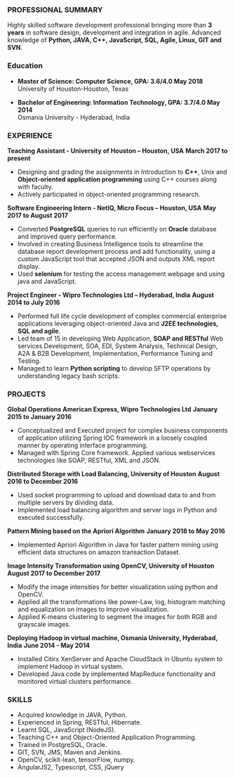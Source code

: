 ### PROFESSIONAL SUMMARY

Highly skilled software development professional bringing more than **3 years** in software design, development and integration in agile. Advanced knowledge of **Python, JAVA, C++, JavaScript, SQL, Agile, Linux, GIT and SVN**.

### Education

- **Master of Science: Computer Science, GPA: 3.6/4.0              May 2018** <br />
University of Houston-Houston, Texas

- **Bachelor of Engineering: Information Technology, GPA: 3.7/4.0  May 2014** <br />
Osmania University - Hyderabad, India

### EXPERIENCE

**Teaching Assistant - University of Houston – Houston, USA**                                     **March 2017 to present**
- Designing and grading the assignments in Introduction to **C++**, Unix and **Object-oriented application programming** using C++ courses along with faculty.
- Actively participated in object-oriented programming research.

**Software Engineering Intern - NetIQ, Micro Focus – Houston, USA**                               **May 2017 to August 2017**
- Converted **PostgreSQL** queries to run efficiently on **Oracle** database and improved query performance.
- Involved in creating Business Intelligence tools to streamline the database report development process and add functionality, using a custom JavaScript tool that accepted JSON and outputs XML report display.
- Used **selenium** for testing the access management webpage and using java and JavaScript.

**Project Engineer - Wipro Technologies Ltd – Hyderabad, India**                                  **August 2014 to July 2016**
- Performed full life cycle development of complex commercial enterprise applications leveraging object-oriented Java and
**J2EE technologies, SQL and agile**.
- Led team of 15 in developing Web Application, **SOAP and RESTful** Web services Development, SOA, EDI, System Analysis, Technical Design, A2A & B2B Development, Implementation, Performance Tuning and Testing.
- Managed to learn **Python scripting** to develop SFTP operations by understanding legacy bash scripts.


### PROJECTS

**Global Operations American Express, Wipro Technologies Ltd**                                 **January 2015 to January 2016**
- Conceptualized and Executed project for complex business components of application utilizing Spring IOC framework in a
loosely coupled manner by operating interface programming.
- Managed with Spring Core framework. Applied various webservices technologies like SOAP, RESTful, XML and JSON.

**Distributed Storage with Load Balancing, University of Houston**                              **August 2016 to December 2016**
- Used socket programming to upload and download data to and from multiple servers by dividing data.
- Implemented load balancing algorithm and server logs in Python and executed successfully.

**Pattern Mining based on the Apriori Algorithm**                                               **January 2018 to May 2016**
- Implemented Apriori Algorithm in Java for faster pattern mining using efficient data structures on amazon transaction Dataset.

**Image Intensity Transformation using OpenCV, University of Houston**                          **August 2017 to December 2017**
- Modify the image intensities for better visualization using python and OpenCV.
- Applied all the transformations like power-Law, log, histogram matching and equalization on images to improve
visualization.
- Applied K-means clustering to segment the images for both RGB and grayscale images.

**Deploying Hadoop in virtual machine, Osmania University, Hyderabad, India** **June 2014 - May 2014**
- Installed Citirx XenServer and Apache CloudStack in Ubuntu system to implement Hadoop in virtual system.
- Developed Java code by implemented MapReduce functionality and monitored virtual clusters performance.

### SKILLS
- Acquired knowledge in JAVA, Python.
- Experienced in Spring, RESTful, Hibernate.
- Learnt SQL, JavaScript (NodeJS).
- Teaching C++ and Object-Oriented Application Programming.
- Trained in PostgreSQL, Oracle.
- GIT, SVN, JMS, Maven and Jenkins.
- OpenCV, scikit-lean, tensorFlow, numpy.
- AngularJS2, Typescript, CSS, jQuery
